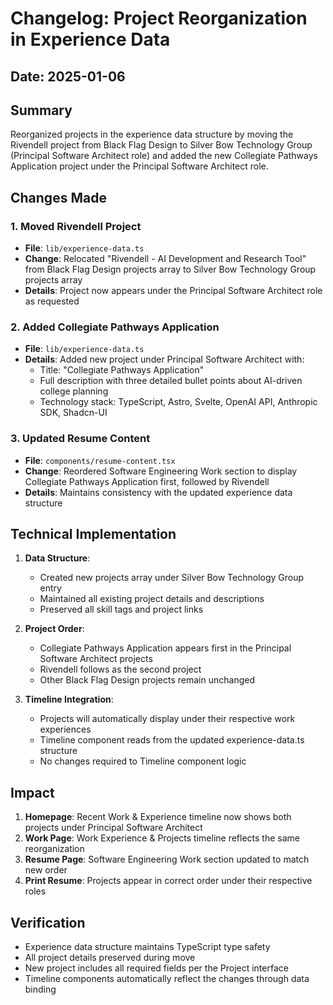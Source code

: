 # Changelog: Project Reorganization in Experience Data

## Date: 2025-01-06

## Summary
Reorganized projects in the experience data structure by moving the Rivendell project from Black Flag Design to Silver Bow Technology Group (Principal Software Architect role) and added the new Collegiate Pathways Application project under the Principal Software Architect role.

## Changes Made

### 1. Moved Rivendell Project
- **File**: `lib/experience-data.ts`
- **Change**: Relocated "Rivendell - AI Development and Research Tool" from Black Flag Design projects array to Silver Bow Technology Group projects array
- **Details**: Project now appears under the Principal Software Architect role as requested

### 2. Added Collegiate Pathways Application
- **File**: `lib/experience-data.ts`
- **Details**: Added new project under Principal Software Architect with:
  - Title: "Collegiate Pathways Application"
  - Full description with three detailed bullet points about AI-driven college planning
  - Technology stack: TypeScript, Astro, Svelte, OpenAI API, Anthropic SDK, Shadcn-UI

### 3. Updated Resume Content
- **File**: `components/resume-content.tsx`
- **Change**: Reordered Software Engineering Work section to display Collegiate Pathways Application first, followed by Rivendell
- **Details**: Maintains consistency with the updated experience data structure

## Technical Implementation

1. **Data Structure**:
   - Created new projects array under Silver Bow Technology Group entry
   - Maintained all existing project details and descriptions
   - Preserved all skill tags and project links

2. **Project Order**:
   - Collegiate Pathways Application appears first in the Principal Software Architect projects
   - Rivendell follows as the second project
   - Other Black Flag Design projects remain unchanged

3. **Timeline Integration**:
   - Projects will automatically display under their respective work experiences
   - Timeline component reads from the updated experience-data.ts structure
   - No changes required to Timeline component logic

## Impact

1. **Homepage**: Recent Work & Experience timeline now shows both projects under Principal Software Architect
2. **Work Page**: Work Experience & Projects timeline reflects the same reorganization
3. **Resume Page**: Software Engineering Work section updated to match new order
4. **Print Resume**: Projects appear in correct order under their respective roles

## Verification
- Experience data structure maintains TypeScript type safety
- All project details preserved during move
- New project includes all required fields per the Project interface
- Timeline components automatically reflect the changes through data binding